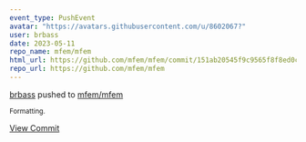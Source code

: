 ```yaml
---
event_type: PushEvent
avatar: "https://avatars.githubusercontent.com/u/8602067?"
user: brbass
date: 2023-05-11
repo_name: mfem/mfem
html_url: https://github.com/mfem/mfem/commit/151ab20545f9c9565f8f8ed0c03e8e39c9b47909
repo_url: https://github.com/mfem/mfem
---
```


<a href='https://github.com/brbass' target='_blank'>brbass</a> pushed to <a href='https://github.com/mfem/mfem' target='_blank'>mfem/mfem</a>

<small>Formatting.</small>

<a href='https://github.com/mfem/mfem/commit/151ab20545f9c9565f8f8ed0c03e8e39c9b47909' target='_blank'>View Commit</a>